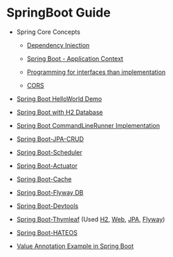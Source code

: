 # SpringBoot Guide
- Spring Core Concepts

    - [Dependency Injection](DependencyInjection.md)
    
    - [Spring Boot - Application Context](spring-boot-applicationContext)
    
    - [Programming for interfaces than implementation](ProgrammingInterface.md)
    
    - [CORS](CORS.md)
- [Spring Boot HelloWorld Demo](spring-boot-demo)
- [Spring Boot with H2 Database](spring-boot-H2DB)
- [Spring Boot CommandLineRunner Implementation](spring-boot-cmdLineRunner)
- [Spring Boot-JPA-CRUD](spring-boot-JPA-CRUD)
- [Spring Boot-Scheduler](spring-boot-scheduler)
- [Spring Boot-Actuator](spring-boot-actuator)
- [Spring Boot-Cache](spring-boot-cache)
- [Spring Boot-Flyway DB](spring-boot-flyway)
- [Spring Boot-Devtools](spring-boot-devtools)
- [Spring Boot-Thymleaf](spring-boot-thymleaf)  (Used [H2](spring-boot-H2DB), [Web](spring-boot-demo), [JPA](spring-boot-JPA-CRUD), [Flyway](spring-boot-flyway))
- [Spring Boot-HATEOS](spring-boot-hateos)
- [Value Annotation Example in Spring Boot](spring-boot-valueExample)